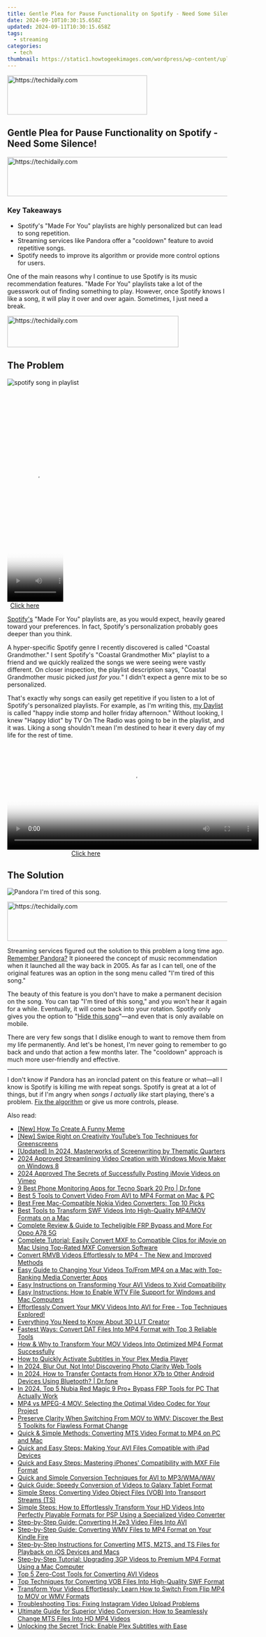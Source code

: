 ```yaml
---
title: Gentle Plea for Pause Functionality on Spotify - Need Some Silence!
date: 2024-09-10T10:30:15.658Z
updated: 2024-09-11T10:30:15.658Z
tags:
  - streaming
categories:
  - tech
thumbnail: https://static1.howtogeekimages.com/wordpress/wp-content/uploads/2024/07/spotify-song-break.png
---
```






<!-- affiliate ads begin -->
<a href="https://aligracehair.sjv.io/c/5597632/2135401/19272" target="_top" id="2135401">
  <img src="//a.impactradius-go.com/display-ad/19272-2135401" border="0" alt="https://techidaily.com" width="320" height="90"/>
</a>
<img height="0" width="0" src="https://aligracehair.sjv.io/i/5597632/2135401/19272" style="position:absolute;visibility:hidden;" border="0" />
<!-- affiliate ads end -->




## Gentle Plea for Pause Functionality on Spotify - Need Some Silence!





<!-- affiliate ads begin -->
<a href="https://ursime.pxf.io/c/5597632/2136548/16384" target="_top" id="2136548">
  <img src="//a.impactradius-go.com/display-ad/16384-2136548" border="0" alt="https://techidaily.com" width="728" height="90"/>
</a>
<img height="0" width="0" src="https://ursime.pxf.io/i/5597632/2136548/16384" style="position:absolute;visibility:hidden;" border="0" />
<!-- affiliate ads end -->




### Key Takeaways

* Spotify's "Made For You" playlists are highly personalized but can lead to song repetition.
* Streaming services like Pandora offer a "cooldown" feature to avoid repetitive songs.
* Spotify needs to improve its algorithm or provide more control options for users.

 One of the main reasons why I continue to use Spotify is its music recommendation features. "Made For You" playlists take a lot of the guesswork out of finding something to play. However, once Spotify knows I like a song, it will play it over and over again. Sometimes, I just need a break.





<!-- affiliate ads begin -->
<a href="https://aligracehair.sjv.io/c/5597632/2135417/19272" target="_top" id="2135417">
  <img src="//a.impactradius-go.com/display-ad/19272-2135417" border="0" alt="https://techidaily.com" width="392" height="72"/>
</a>
<img height="0" width="0" src="https://aligracehair.sjv.io/i/5597632/2135417/19272" style="position:absolute;visibility:hidden;" border="0" />
<!-- affiliate ads end -->




##  The Problem

![spotify song in playlist](https://static1.howtogeekimages.com/wordpress/wp-content/uploads/2024/07/spotify-song-in-playlist.png) 





<!-- affiliate ads begin -->
<span id="1975555">
					<video width="128" height="480" style="cursor:pointer"
           poster="//a.impactradius-go.com/display-clicktoplayimage/1975555.png"
           onclick="if(!this.playClicked){this.play();this.setAttribute('controls',true);this.playClicked=true;}">
	   <source src="//a.impactradius-go.com/display-ad/22993-1975555">
	   <img src="//a.impactradius-go.com/display-clicktoplayimage/1975555.png" style="border: none; height: 100%; width: 100%; object-fit: contain">
	</video>
	<div style="width:80px;text-align:center"><a href="javascript:window.open(decodeURIComponent('https%3A%2F%2Fhomestyler.sjv.io%2Fc%2F5597632%2F1975555%2F22993'), '_blank');void(0);">Click here</a></div>
</span>
<img height="0" width="0" src="https://imp.pxf.io/i/5597632/1975555/22993" style="position:absolute;visibility:hidden;" border="0" />
<!-- affiliate ads end -->




[Spotify's](https://fox-hovers.techidaily.com/new-all-encompassing-review-djis-inspire-1-drone-for-2024/) "Made For You" playlists are, as you would expect, heavily geared toward your preferences. In fact, Spotify's personalization probably goes deeper than you think.

 A hyper-specific Spotify genre I recently discovered is called "Coastal Grandmother." I sent Spotify's "Coastal Grandmother Mix" playlist to a friend and we quickly realized the songs we were seeing were vastly different. On closer inspection, the playlist description says, "Coastal Grandmother music picked _just for you._" I didn't expect a genre mix to be so personalized.

 That's exactly why songs can easily get repetitive if you listen to a lot of Spotify's personalized playlists. For example, as I'm writing this, [my Daylist](https://screen-activity-recording.techidaily.com/experts-selection-best-full-screen-recorders-for-pc-and-mac-for-2024/) is called "happy indie stomp and holler friday afternoon." Without looking, I knew "Happy Idiot" by TV On The Radio was going to be in the playlist, and it was. Liking a song shouldn't mean I'm destined to hear it every day of my life for the rest of time.





<!-- affiliate ads begin -->
<span id="1983551">
					<video width="576" height="240" style="cursor:pointer"
           poster="//a.impactradius-go.com/display-clicktoplayimage/1983551.png"
           onclick="if(!this.playClicked){this.play();this.setAttribute('controls',true);this.playClicked=true;}">
	   <source src="//a.impactradius-go.com/display-ad/22993-1983551">
	   <img src="//a.impactradius-go.com/display-clicktoplayimage/1983551.png" style="border: none; height: 100%; width: 100%; object-fit: contain">
	</video>
	<div style="width:360px;text-align:center"><a href="javascript:window.open(decodeURIComponent('https%3A%2F%2Fhomestyler.sjv.io%2Fc%2F5597632%2F1983551%2F22993'), '_blank');void(0);">Click here</a></div>
</span>
<img height="0" width="0" src="https://imp.pxf.io/i/5597632/1983551/22993" style="position:absolute;visibility:hidden;" border="0" />
<!-- affiliate ads end -->




##  The Solution

![Pandora I'm tired of this song.](https://static1.howtogeekimages.com/wordpress/wp-content/uploads/2024/07/2024-07-05_15-53-50.png) 





<!-- affiliate ads begin -->
<a href="https://wigfever.sjv.io/c/5597632/2014851/22899" target="_top" id="2014851">
  <img src="//a.impactradius-go.com/display-ad/22899-2014851" border="0" alt="https://techidaily.com" width="728" height="90"/>
</a>
<img height="0" width="0" src="https://wigfever.sjv.io/i/5597632/2014851/22899" style="position:absolute;visibility:hidden;" border="0" />
<!-- affiliate ads end -->




 Streaming services figured out the solution to this problem a long time ago. [Remember Pandora?](https://desktop-recording.techidaily.com/updated-2024-approved-shrouded-screen-images-techniques-for-redacting-info/) It pioneered the concept of music recommendation when it launched all the way back in 2005\. As far as I can tell, one of the original features was an option in the song menu called "I'm tired of this song."

 The beauty of this feature is you don't have to make a permanent decision on the song. You can tap "I'm tired of this song," and you won't hear it again for a while. Eventually, it will come back into your rotation. Spotify only gives you the option to "[Hide this song](https://data-wizards.techidaily.com/mastering-multi-platform-presence-facebook-meets-linkedin-and-youtube/)"—and even that is only available on mobile.

 There are very few songs that I dislike enough to want to remove them from my life permanently. And let's be honest, I'm never going to remember to go back and undo that action a few months later. The "cooldown" approach is much more user-friendly and effective.

---

 I don't know if Pandora has an ironclad patent on this feature or what—all I know is Spotify is killing me with repeat songs. Spotify is great at a lot of things, but if I'm angry when _songs I actually like_ start playing, there's a problem. [Fix the algorithm](https://android-location-track.techidaily.com/how-to-track-tecno-spark-20-proplus-by-phone-number-drfone-by-drfone-virtual-android/) or give us more controls, please.

<ins class="adsbygoogle"
     style="display:block"
     data-ad-format="autorelaxed"
     data-ad-client="ca-pub-7571918770474297"
     data-ad-slot="1223367746"></ins>



<ins class="adsbygoogle"
     style="display:block"
     data-ad-client="ca-pub-7571918770474297"
     data-ad-slot="8358498916"
     data-ad-format="auto"
     data-full-width-responsive="true"></ins>

<span class="atpl-alsoreadstyle">Also read:</span>
<div><ul>
<li><a href="https://some-techniques.techidaily.com/new-how-to-create-a-funny-meme/"><u>[New] How To Create A Funny Meme</u></a></li>
<li><a href="https://facebook-video-share.techidaily.com/new-swipe-right-on-creativity-youtubes-top-techniques-for-greenscreens/"><u>[New] Swipe Right on Creativity  YouTube’s Top Techniques for Greenscreens</u></a></li>
<li><a href="https://article-tips.techidaily.com/updated-in-2024-masterworks-of-screenwriting-by-thematic-quarters/"><u>[Updated] In 2024, Masterworks of Screenwriting by Thematic Quarters</u></a></li>
<li><a href="https://some-guidance.techidaily.com/2024-approved-streamlining-video-creation-with-windows-movie-maker-on-windows-8/"><u>2024 Approved  Streamlining Video Creation with Windows Movie Maker on Windows 8</u></a></li>
<li><a href="https://vimeo-videos.techidaily.com/2024-approved-the-secrets-of-successfully-posting-imovie-videos-on-vimeo/"><u>2024 Approved  The Secrets of Successfully Posting iMovie Videos on Vimeo</u></a></li>
<li><a href="https://android-location-track.techidaily.com/9-best-phone-monitoring-apps-for-tecno-spark-20-pro-drfone-by-drfone-virtual-android/"><u>9 Best Phone Monitoring Apps for Tecno Spark 20 Pro | Dr.fone</u></a></li>
<li><a href="https://media-tips.techidaily.com/best-5-tools-to-convert-video-from-avi-to-mp4-format-on-mac-and-pc/"><u>Best 5 Tools to Convert Video From AVI to MP4 Format on Mac & PC</u></a></li>
<li><a href="https://media-tips.techidaily.com/best-free-mac-compatible-nokia-video-converters-top-10-picks/"><u>Best Free Mac-Compatible Nokia Video Converters: Top 10 Picks</u></a></li>
<li><a href="https://media-tips.techidaily.com/best-tools-to-transform-swf-videos-into-high-quality-mp4mov-formats-on-a-mac/"><u>Best Tools to Transform SWF Videos Into High-Quality MP4/MOV Formats on a Mac</u></a></li>
<li><a href="https://easy-unlock-android.techidaily.com/complete-review-and-guide-to-techeligible-frp-bypass-and-more-for-oppo-a78-5g-by-drfone-android/"><u>Complete Review & Guide to Techeligible FRP Bypass and More For Oppo A78 5G</u></a></li>
<li><a href="https://media-tips.techidaily.com/complete-tutorial-easily-convert-mxf-to-compatible-clips-for-imovie-on-mac-using-top-rated-mxf-conversion-software/"><u>Complete Tutorial: Easily Convert MXF to Compatible Clips for iMovie on Mac Using Top-Rated MXF Conversion Software</u></a></li>
<li><a href="https://media-tips.techidaily.com/convert-rmvb-videos-effortlessly-to-mp4-the-new-and-improved-methods/"><u>Convert RMVB Videos Effortlessly to MP4 - The New and Improved Methods</u></a></li>
<li><a href="https://media-tips.techidaily.com/easy-guide-to-changing-your-videos-tofrom-mp4-on-a-mac-with-top-ranking-media-converter-apps/"><u>Easy Guide to Changing Your Videos To/From MP4 on a Mac with Top-Ranking Media Converter Apps</u></a></li>
<li><a href="https://media-tips.techidaily.com/easy-instructions-on-transforming-your-avi-videos-to-xvid-compatibility/"><u>Easy Instructions on Transforming Your AVI Videos to Xvid Compatibility</u></a></li>
<li><a href="https://media-tips.techidaily.com/easy-instructions-how-to-enable-wtv-file-support-for-windows-and-mac-computers/"><u>Easy Instructions: How to Enable WTV File Support for Windows and Mac Computers</u></a></li>
<li><a href="https://media-tips.techidaily.com/effortlessly-convert-your-mkv-videos-into-avi-for-free-top-techniques-explored/"><u>Effortlessly Convert Your MKV Videos Into AVI for Free - Top Techniques Explored!</u></a></li>
<li><a href="https://article-helps.techidaily.com/everything-you-need-to-know-about-3d-lut-creator/"><u>Everything You Need to Know About 3D LUT Creator</u></a></li>
<li><a href="https://media-tips.techidaily.com/fastest-ways-convert-dat-files-into-mp4-format-with-top-3-reliable-tools/"><u>Fastest Ways: Convert DAT Files Into MP4 Format with Top 3 Reliable Tools</u></a></li>
<li><a href="https://media-tips.techidaily.com/how-and-why-to-transform-your-mov-videos-into-optimized-mp4-format-successfully/"><u>How & Why to Transform Your MOV Videos Into Optimized MP4 Format Successfully</u></a></li>
<li><a href="https://media-tips.techidaily.com/how-to-quickly-activate-subtitles-in-your-plex-media-player/"><u>How to Quickly Activate Subtitles in Your Plex Media Player</u></a></li>
<li><a href="https://extra-tips.techidaily.com/in-2024-blur-out-not-into-discovering-photo-clarity-web-tools/"><u>In 2024, Blur Out, Not Into! Discovering Photo Clarity Web Tools</u></a></li>
<li><a href="https://android-transfer.techidaily.com/in-2024-how-to-transfer-contacts-from-honor-x7b-to-other-android-devices-using-bluetooth-drfone-by-drfone-transfer-from-android-transfer-from-android/"><u>In 2024, How to Transfer Contacts from Honor X7b to Other Android Devices Using Bluetooth? | Dr.fone</u></a></li>
<li><a href="https://bypass-frp.techidaily.com/in-2024-top-5-nubia-red-magic-9-proplus-bypass-frp-tools-for-pc-that-actually-work-by-drfone-android/"><u>In 2024, Top 5 Nubia Red Magic 9 Pro+ Bypass FRP Tools for PC That Actually Work</u></a></li>
<li><a href="https://media-tips.techidaily.com/mp4-vs-mpeg-4-mov-selecting-the-optimal-video-codec-for-your-project/"><u>MP4 vs MPEG-4 MOV: Selecting the Optimal Video Codec for Your Project</u></a></li>
<li><a href="https://media-tips.techidaily.com/preserve-clarity-when-switching-from-mov-to-wmv-discover-the-best-5-toolkits-for-flawless-format-change/"><u>Preserve Clarity When Switching From MOV to WMV: Discover the Best 5 Toolkits for Flawless Format Change</u></a></li>
<li><a href="https://media-tips.techidaily.com/quick-and-simple-methods-converting-mts-video-format-to-mp4-on-pc-and-mac/"><u>Quick & Simple Methods: Converting MTS Video Format to MP4 on PC and Mac</u></a></li>
<li><a href="https://media-tips.techidaily.com/quick-and-easy-steps-making-your-avi-files-compatible-with-ipad-devices/"><u>Quick and Easy Steps: Making Your AVI Files Compatible with iPad Devices</u></a></li>
<li><a href="https://media-tips.techidaily.com/quick-and-easy-steps-mastering-iphones-compatibility-with-mxf-file-format/"><u>Quick and Easy Steps: Mastering iPhones' Compatibility with MXF File Format</u></a></li>
<li><a href="https://media-tips.techidaily.com/quick-and-simple-conversion-techniques-for-avi-to-mp3wmawav/"><u>Quick and Simple Conversion Techniques for AVI to MP3/WMA/WAV</u></a></li>
<li><a href="https://media-tips.techidaily.com/quick-guide-speedy-conversion-of-videos-to-galaxy-tablet-format/"><u>Quick Guide: Speedy Conversion of Videos to Galaxy Tablet Format</u></a></li>
<li><a href="https://media-tips.techidaily.com/simple-steps-converting-video-object-files-vob-into-transport-streams-ts/"><u>Simple Steps: Converting Video Object Files (VOB) Into Transport Streams (TS)</u></a></li>
<li><a href="https://media-tips.techidaily.com/simple-steps-how-to-effortlessly-transform-your-hd-videos-into-perfectly-playable-formats-for-psp-using-a-specialized-video-converter/"><u>Simple Steps: How to Effortlessly Transform Your HD Videos Into Perfectly Playable Formats for PSP Using a Specialized Video Converter</u></a></li>
<li><a href="https://media-tips.techidaily.com/step-by-step-guide-converting-h2e3-video-files-into-avi/"><u>Step-by-Step Guide: Converting H.2e3 Video Files Into AVI</u></a></li>
<li><a href="https://media-tips.techidaily.com/step-by-step-guide-converting-wmv-files-to-mp4-format-on-your-kindle-fire/"><u>Step-by-Step Guide: Converting WMV Files to MP4 Format on Your Kindle Fire</u></a></li>
<li><a href="https://media-tips.techidaily.com/step-by-step-instructions-for-converting-mts-m2ts-and-ts-files-for-playback-on-ios-devices-and-macs/"><u>Step-by-Step Instructions for Converting MTS, M2TS, and TS Files for Playback on iOS Devices and Macs</u></a></li>
<li><a href="https://media-tips.techidaily.com/step-by-step-tutorial-upgrading-3gp-videos-to-premium-mp4-format-using-a-mac-computer/"><u>Step-by-Step Tutorial: Upgrading 3GP Videos to Premium MP4 Format Using a Mac Computer</u></a></li>
<li><a href="https://media-tips.techidaily.com/top-5-zero-cost-tools-for-converting-avi-videos/"><u>Top 5 Zero-Cost Tools for Converting AVI Videos</u></a></li>
<li><a href="https://media-tips.techidaily.com/top-techniques-for-converting-vob-files-into-high-quality-swf-format/"><u>Top Techniques for Converting VOB Files Into High-Quality SWF Format</u></a></li>
<li><a href="https://media-tips.techidaily.com/transform-your-videos-effortlessly-learn-how-to-switch-from-flip-mp4-to-mov-or-wmv-formats/"><u>Transform Your Videos Effortlessly: Learn How to Switch From Flip MP4 to MOV or WMV Formats</u></a></li>
<li><a href="https://media-tips.techidaily.com/troubleshooting-tips-fixing-instagram-video-upload-problems/"><u>Troubleshooting Tips: Fixing Instagram Video Upload Problems</u></a></li>
<li><a href="https://media-tips.techidaily.com/ultimate-guide-for-superior-video-conversion-how-to-seamlessly-change-mts-files-into-hd-mp4-videos/"><u>Ultimate Guide for Superior Video Conversion: How to Seamlessly Change MTS Files Into HD MP4 Videos</u></a></li>
<li><a href="https://media-tips.techidaily.com/unlocking-the-secret-trick-enable-plex-subtitles-with-ease/"><u>Unlocking the Secret Trick: Enable Plex Subtitles with Ease</u></a></li>
</ul></div>
